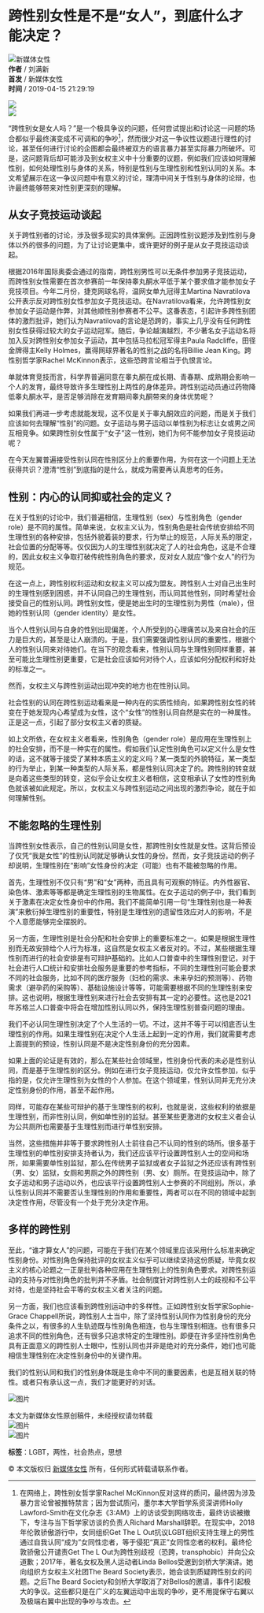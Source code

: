 # 跨性别女性是不是“女人”，到底什么才能决定？

![新媒体女性](https://img9.doubanio.com/icon/u65316979-6.jpg)   
**作者** / 刘满新  
**首发** / 新媒体女性  
**时间** / 2019-04-15 21:29:19   

![](https://img3.doubanio.com/view/note/l/public/p59950403.webp)  
![](https://img1.doubanio.com/view/note/l/public/p59950400.webp)

“跨性别女是女人吗？”是一个极具争议的问题，任何尝试提出和讨论这一问题的场合都似乎最终演变成不可调和的争吵[^1]，然而很少对这一争议性议题进行理性的讨论，甚至任何进行讨论的企图都会最终被双方的语言暴力甚至实际暴力所破坏。可是，这问题背后却可能涉及到女权主义中十分重要的议题，例如我们应该如何理解性别，如何处理性别与身体的关系，特别是性别与生理性别和性别认同的关系。本文希望展示在这一争议问题中有意义的讨论，理清中间关于性别与身体的论辩，也许最终能够带来对性别更深刻的理解。

## 从女子竞技运动谈起

关于跨性别者的讨论，涉及很多现实的具体案例。正因跨性别议题涉及到性别与身体以外的很多的问题，为了让讨论更集中，或许更好的例子是从女子竞技运动谈起。

根据2016年国际奥委会通过的指南，跨性别男性可以无条件参加男子竞技运动，而跨性别女性需要在首次参赛前一年保持睾丸酮水平低于某个要求值才能参加女子竞技项目。今年二月份，捷克网球名将，温网女单九冠得主Martina Navratilova公开表示反对跨性别女性参加女子竞技运动。在Navratilova看来，允许跨性别女参加女子运动是作弊，对其他顺性别参赛者不公平。这番表态，引起许多跨性别团体的激烈批评，她们认为Navratilova的言论是恐跨的，事实上几乎没有任何跨性别女性获得过较大的女子运动冠军。随后，争论越演越烈，不少著名女子运动名将加入反对跨性别女参加女子运动，其中包括马拉松冠军得主Paula Radcliffe，田径金牌得主Kelly Holmes，赢得网球界著名的性别之战的名将Billie Jean King。跨性别哲学家Rachel McKinnon表示，这些恐跨言论相当于仇恨言论。

单就体育竞技而言，科学界普遍同意在睾丸酮在成长期、青春期、成熟期会影响一个人的发育，最终导致许多生理性别上两性的身体差异。跨性别运动员通过药物降低睾丸酮水平，是否足够消除在发育期间睾丸酮带来的身体优势呢？

如果我们再进一步考虑就能发现，这不仅是关于睾丸酮效应的问题，而是关于我们应该如何去理解“性别”的问题。女子运动与男子运动以单性别为标志让女或男之间互相竞争。如果跨性别女性属于“女子”这一性别，她们为何不能参加女子竞技运动呢？

在今天左翼普遍接受性别认同在性别区分上的重要作用，为何在这一个问题上无法获得共识？澄清“性别”到底指的是什么，就成为需要再认真思考的任务。

## 性别：内心的认同抑或社会的定义？

在关于性别的讨论中，我们普遍相信，生理性别（sex）与性别角色（gender role）是不同的属性。简单来说，女权主义认为，性别角色是社会传统安排给不同生理性别的各种安排，包括外貌着装的要求，行为举止的规范，人际关系的限定，社会位置的分配等等。仅仅因为人的生理性别就决定了人的社会角色，这是不合理的，因此女权主义争取打破传统性别角色的要求，反对女人就应“像个女人”的行为规范。

在这一点上，跨性别权利运动和女权主义可以成为盟友。跨性别人士对自己出生时的生理性别感到困惑，并不认同自己的生理性别，而认同其他性别，同时希望社会接受自己的性别认同。跨性别女性，便是她出生时的生理性别为男性（male），但她的性别认同（gender identity）是女性。

当个人性别认同与自身的性别出现偏差，个人所受到的心理痛苦以及来自社会的压力是巨大的，甚至是让人崩溃的。于是，我们需要强调性别认同的重要性，根据个人的性别认同来对待她们。在当下的观念看来，性别认同与生理性别同样重要，甚至可能比生理性别更重要，它是社会应该如何对待个人，应该如何分配权利和好处的标准之一。

然而，女权主义与跨性别运动出现冲突的地方也在性别认同。

社会性别的认同在跨性别运动看来是一种内在的实质性倾向，如果跨性别女性的转变在于她发现内心希望成为女性，这个“女性”的性别认同自然是实在的一种属性。正是这一点，引起了部分女权主义者的质疑。

如上文所依，在女权主义者看来，性别角色（gender role）是应用在生理性别上的社会安排，而不是一种实在的属性。假如我们认定性别角色可以定义什么是女性的话，这不就等于接受了某种本质主义的定义吗？某一类型的外貌特征，某一类型的行为举止，到某一种类型的人际关系，都是性别认同决定了的。跨性别的转变就是向着这些类型的转变，这似乎会让女权主义者相信，这变相承认了女性的性别角色就该被如此规定。所以，女权主义与跨性别运动之间出现的激烈争论，就在于如何理解性别。

## 不能忽略的生理性别

当跨性别女性表示，自己的性别认同是女性，那跨性别女性就是女性。这背后预设了仅凭“我是女性”的性别认同就足够确认女性的身份。然而，女子竞技运动的例子却说明，生理性别在“影响”女性身份的决定（可能）也有不能被忽略的作用。

首先，生理性别不仅只有“男”和“女”两种，而且具有可观察的特征。内外性器官、染色体、激素等等都是确定生理性别的生物属性。在女子运动的例子中，我们看到关于激素在决定女性身份中的作用。我们不能简单引用一句“生理性别也是一种表演”来敷衍掉生理性别的重要性，特别是生理性别的遗留性效应对人的影响，不是个人意愿能够完全摆脱的。

另一方面，生理性别是社会分配和社会安排上的重要标准之一。如果是根据生理性别而无故安排给个人行为标准，这自然是女权主义者反对的。不过，某些根据生理性别而进行的社会安排是有可辩护基础的。比如人口普查中的生理性别登记，对于社会进行人口统计和安排社会服务是重要的参考指标，不同的生理性别可能会要求不同的社会服务，比如不同的医疗服务（妇检的需求、未来孕妇的预测等）、药物需求（避孕药的采购等）、基础设施设计等等，可能需要根据不同的生理性别来安排。这也说明，根据生理性别来进行社会去安排有其一定的必要性。这也是2021年苏格兰人口普查中将会在增加性别认同以外，保持生理性别普查问题的理由。

我们不必认同生理性别决定了个人生活的一切。不过，这并不等于可以彻底否认生理性别的作用。如果生理性别在决定个人生活上起到一定的作用，我们就需要考虑上面提到的预设，性别认同是不是决定性别身份的充分因素。

如果上面的论证是有效的，那么在某些社会领域里，性别身份代表的未必是性别认同，而是基于生理性别的区分。例如在进行女子竞技运动，仅允许女性参加，似乎指的是，仅允许生理性别为女性的个人参加。在这个领域里，性别认同并无充分决定性别身份的作用，甚至不起作用。

同样，可能存在某些可辩护的基于生理性别的权利，也就是说，这些权利的依据是生理性别，而非性别认同，例如单性别的监狱。甚至某些更激进的女权主义者会认为公共厕所也需要基于生理性别而进行单性别安排。

当然，这些措施并非等于要求跨性别人士前往自己不认同的性别的场所。很多基于生理性别的单性别安排支持者认为，我们还应该平行设置跨性别人士的空间和场所，如果需要单性别监狱，那么在传统男子监狱或者女子监狱之外还应该有跨性别（男、女）监狱，女厕和男厕之外的跨性别（男、女）厕所。在竞技运动中，除了女子运动和男子运动以外，也应该平行设置跨性别人士参赛的不同组别。所以，承认性别认同并不需要否认生理性别的作用和重要性，两者可以在不同的领域中起到决定性作用，尽管没有一个处于充分决定作用。

## 多样的跨性别

至此，“谁才算女人”的问题，可能在于我们在某个领域里应该采用什么标准来确定性别身份。对性别角色保持批评的女权主义似乎可以继续坚持这份质疑，毕竟女权主义的核心论题之一正是批判各种应用在生理性别上的性别角色要求。对跨性别运动的支持与对性别角色的批判并不矛盾。社会制度针对跨性别人士的歧视和不公平对待，也是坚持社会平等的女权主义者关注的问题。

另一方面，我们也应该看到跨性别运动中的多样性。正如跨性别女哲学家Sophie-Grace Chappell所说，跨性别人士当中，除了坚持性别认同作为性别身份的充分条件之以，有很多的人生轨迹既与性别角色相连，也与生理性别相连。也有很多只追求不同的性别角色，还有很多只追求特定的生理性别。即便在许多坚持性别角色具有正面意义的跨性别人士眼中，性别认同也并非是绝对的充分条件，她们也可能相信生理性别在决定性别身份中的关键作用。

我们的性别认同和我们的性别身体既是生命中不同的重要因素，也是互相关联的特性。或者只有承认这一点，我们才能更好的对话。

[^1]: 在网络上，跨性别女哲学家Rachel McKinnon反对这样的质问，最终因为涉及暴力言论曾被推特禁言；因为尝试质问，墨尔本大学哲学系资深讲师Holly Lawford-Smith在文化杂志《3:AM》上的访谈受到网络攻击，最终访谈被撤下，专注与当下哲学家访谈的负责人Richard Marshall辞职。在现实中，2018年伦敦骄傲游行中，女同组织Get The L Out抗议LGBT组织支持生理上的男性通过自我认同“成为”女同性恋者，等于侵犯“真正”女同性恋者的权利。最终伦敦骄傲公开谴责Get The L Out为跨性别歧视（恐跨，transphobic）并向公众道歉；2017年，著名女权及黑人运动者Linda Bellos受邀到剑桥大学演讲。她向组织方女权主义社团The Beard Society表示，她会谈到质疑跨性别女的问题。之后The Beard Society和剑桥大学取消了对Bellos的邀请，事件引起极大的争议。这些都只是在广义的左翼运动中出现的争吵，更不用提保守右翼以及极端右翼中出现的争吵与攻击。

![图片](https://img3.doubanio.com/view/note/l/public/p59950427.webp)

本文为新媒体女性原创稿件，未经授权请勿转载  
![图片](https://img9.doubanio.com/view/note/l/public/p59950434.webp)  
![图片](https://img9.doubanio.com/view/note/l/public/p59950435.webp)  

**标签**：LGBT，两性，社会热点，思想  

© 本文版权归 [新媒体女性](https://www.douban.com/people/65316979/) 所有，任何形式转载请联系作者。